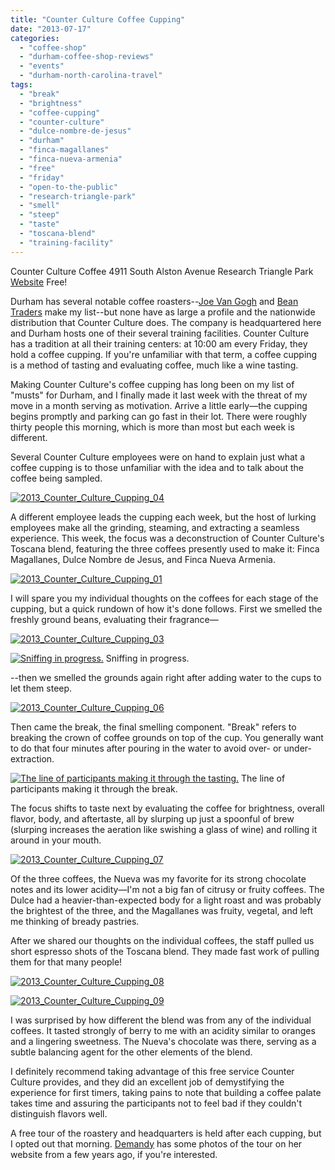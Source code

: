 ```yaml
---
title: "Counter Culture Coffee Cupping"
date: "2013-07-17"
categories:
  - "coffee-shop"
  - "durham-coffee-shop-reviews"
  - "events"
  - "durham-north-carolina-travel"
tags:
  - "break"
  - "brightness"
  - "coffee-cupping"
  - "counter-culture"
  - "dulce-nombre-de-jesus"
  - "durham"
  - "finca-magallanes"
  - "finca-nueva-armenia"
  - "free"
  - "friday"
  - "open-to-the-public"
  - "research-triangle-park"
  - "smell"
  - "steep"
  - "taste"
  - "toscana-blend"
  - "training-facility"
---
```


Counter Culture Coffee 4911 South Alston Avenue Research Triangle Park [Website](http://counterculturecoffee.com/education/coffee-cupping) Free!

Durham has several notable coffee roasters--[Joe Van Gogh](http://www.joevangogh.com/) and [Bean Traders](http://www.beantraderscoffee.com/) make my list--but none have as large a profile and the nationwide distribution that Counter Culture does. The company is headquartered here and Durham hosts one of their several training facilities. Counter Culture has a tradition at all their training centers: at 10:00 am every Friday, they hold a coffee cupping. If you're unfamiliar with that term, a coffee cupping is a method of tasting and evaluating coffee, much like a wine tasting.

Making Counter Culture's coffee cupping has long been on my list of "musts" for Durham, and I finally made it last week with the threat of my move in a month serving as motivation. Arrive a little early—the cupping begins promptly and parking can go fast in their lot. There were roughly thirty people this morning, which is more than most but each week is different.

Several Counter Culture employees were on hand to explain just what a coffee cupping is to those unfamiliar with the idea and to talk about the coffee being sampled.

[![2013_Counter_Culture_Cupping_04](http://www.rebeccagomezfarrell.com/wp-content/uploads/2013/07/2013_Counter_Culture_Cupping_04-500x332.jpg)](http://www.rebeccagomezfarrell.com/2013/07/counter-culture-coffee-cupping/2013_counter_culture_cupping_04/)

A different employee leads the cupping each week, but the host of lurking employees make all the grinding, steaming, and extracting a seamless experience. This week, the focus was a deconstruction of Counter Culture's Toscana blend, featuring the three coffees presently used to make it: Finca Magallanes, Dulce Nombre de Jesus, and Finca Nueva Armenia.

[![2013_Counter_Culture_Cupping_01](http://www.rebeccagomezfarrell.com/wp-content/uploads/2013/07/2013_Counter_Culture_Cupping_01-500x332.jpg)](http://www.rebeccagomezfarrell.com/2013/07/counter-culture-coffee-cupping/2013_counter_culture_cupping_01/)

I will spare you my individual thoughts on the coffees for each stage of the cupping, but a quick rundown of how it's done follows. First we smelled the freshly ground beans, evaluating their fragrance—

[![2013_Counter_Culture_Cupping_03](http://www.rebeccagomezfarrell.com/wp-content/uploads/2013/07/2013_Counter_Culture_Cupping_03-500x332.jpg)](http://www.rebeccagomezfarrell.com/2013/07/counter-culture-coffee-cupping/2013_counter_culture_cupping_03/)




<div class="caption">

[![Sniffing in progress.](http://www.rebeccagomezfarrell.com/wp-content/uploads/2013/07/2013_Counter_Culture_Cupping_02-500x332.jpg)](http://www.rebeccagomezfarrell.com/2013/07/counter-culture-coffee-cupping/2013_counter_culture_cupping_02/) Sniffing in progress.</div>


\--then we smelled the grounds again right after adding water to the cups to let them steep.

[![2013_Counter_Culture_Cupping_06](http://www.rebeccagomezfarrell.com/wp-content/uploads/2013/07/2013_Counter_Culture_Cupping_06-500x332.jpg)](http://www.rebeccagomezfarrell.com/2013/07/counter-culture-coffee-cupping/2013_counter_culture_cupping_06/)

Then came the break, the final smelling component. "Break" refers to breaking the crown of coffee grounds on top of the cup. You generally want to do that four minutes after pouring in the water to avoid over- or under-extraction.




<div class="caption">

[![The line of participants making it through the tasting.](http://www.rebeccagomezfarrell.com/wp-content/uploads/2013/07/2013_Counter_Culture_Cupping_05-500x332.jpg)](http://www.rebeccagomezfarrell.com/2013/07/counter-culture-coffee-cupping/2013_counter_culture_cupping_05/) The line of participants making it through the break.</div>


The focus shifts to taste next by evaluating the coffee for brightness, overall flavor, body, and aftertaste, all by slurping up just a spoonful of brew (slurping increases the aeration like swishing a glass of wine) and rolling it around in your mouth.

[![2013_Counter_Culture_Cupping_07](http://www.rebeccagomezfarrell.com/wp-content/uploads/2013/07/2013_Counter_Culture_Cupping_07-332x500.jpg)](http://www.rebeccagomezfarrell.com/2013/07/counter-culture-coffee-cupping/2013_counter_culture_cupping_07/)

Of the three coffees, the Nueva was my favorite for its strong chocolate notes and its lower acidity—I'm not a big fan of citrusy or fruity coffees. The Dulce had a heavier-than-expected body for a light roast and was probably the brightest of the three, and the Magallanes was fruity, vegetal, and left me thinking of bready pastries.

After we shared our thoughts on the individual coffees, the staff pulled us short espresso shots of the Toscana blend. They made fast work of pulling them for that many people!

[![2013_Counter_Culture_Cupping_08](http://www.rebeccagomezfarrell.com/wp-content/uploads/2013/07/2013_Counter_Culture_Cupping_08-500x332.jpg)](http://www.rebeccagomezfarrell.com/2013/07/counter-culture-coffee-cupping/2013_counter_culture_cupping_08/)

[![2013_Counter_Culture_Cupping_09](http://www.rebeccagomezfarrell.com/wp-content/uploads/2013/07/2013_Counter_Culture_Cupping_09-500x332.jpg)](http://www.rebeccagomezfarrell.com/2013/07/counter-culture-coffee-cupping/2013_counter_culture_cupping_09/)

I was surprised by how different the blend was from any of the individual coffees. It tasted strongly of berry to me with an acidity similar to oranges and a lingering sweetness. The Nueva's chocolate was there, serving as a subtle balancing agent for the other elements of the blend.

I definitely recommend taking advantage of this free service Counter Culture provides, and they did an excellent job of demystifying the experience for first timers, taking pains to note that building a coffee palate takes time and assuring the participants not to feel bad if they couldn't distinguish flavors well.

A free tour of the roastery and headquarters is held after each cupping, but I opted out that morning. [Demandy](http://demandy.com/counter-culture-coffee/) has some photos of the tour on her website from a few years ago, if you're interested.
